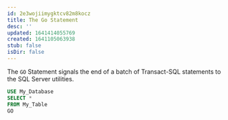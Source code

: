 ```yaml
---
id: 2e3wojiimygktcv82m8kocz
title: The Go Statement
desc: ''
updated: 1641414055769
created: 1641105063938
stub: false
isDir: false
---
```



The `GO` Statement signals the end of a batch of Transact-SQL statements to the SQL Server utilities.

```sql
USE My_Database
SELECT *
FROM My_Table
GO
```
